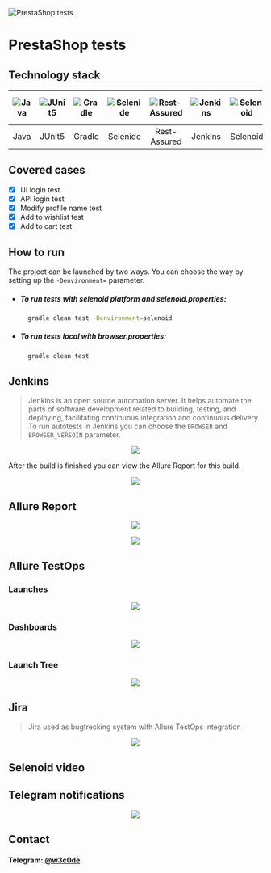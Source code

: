 ![](https://github.com/w3code/web-api-auto-project/raw/main/assets/icons/wikipedia_logo.svg "PrestaShop tests")

# PrestaShop tests

## Technology stack

|![](https://github.com/w3code/web-api-auto-project/raw/main/assets/icons/java.svg "Java")|![](https://github.com/w3code/web-api-auto-project/raw/main/assets/icons/junit5.svg "JUnit5")|![](https://github.com/w3code/web-api-auto-project/raw/main/assets/icons/gradle.svg "Gradle")|![](https://github.com/w3code/web-api-auto-project/raw/main/assets/icons/selenide.svg "Selenide")|![](https://github.com/w3code/web-api-auto-project/raw/main/assets/icons/rest-assured.svg "Rest-Assured")|![](https://github.com/w3code/web-api-auto-project/raw/main/assets/icons/jenkins.svg "Jenkins")|![](https://github.com/w3code/web-api-auto-project/raw/main/assets/icons/selenoid.svg "Selenoid")|![](https://github.com/w3code/web-api-auto-project/raw/main/assets/icons/allurereport.svg "Allure Report")|![](https://github.com/w3code/web-api-auto-project/raw/main/assets/icons/alluretestops.svg "Allure TestOps")|![](https://github.com/w3code/web-api-auto-project/raw/main/assets/icons/jira.svg "Jira")|![](https://github.com/w3code/web-api-auto-project/raw/main/assets/icons/telegram.svg "Telegram")|
| :--------: |:--------: | :--------: | :--------: | :--------: | :--------: | :--------: | :--------: | :--------: | :--------: | :--------: |
| Java | JUnit5 | Gradle | Selenide | Rest-Assured | Jenkins | Selenoid | Allure Report | Allure TestOps | Jira | Telegram

## Covered cases

- [x] UI login test
- [x] API login test
- [x] Modify profile name test
- [x] Add to wishlist test
- [x] Add to cart test

## How to run

The project can be launched by two ways. You can choose the way by setting up the `-Denvironment=` parameter.

- ##### To run tests with selenoid platform and selenoid.properties:

    ```sh
      gradle clean test -Denvironment=selenoid
    ```

- ##### To run tests local with browser.properties:

    ```sh
      gradle clean test
    ```

## Jenkins

> Jenkins is an open source automation server. It helps automate 
> the parts of software development related to building, testing, 
> and deploying, facilitating continuous integration and continuous delivery.
> To run autotests in Jenkins you can choose the `BROWSER` and `BROWSER_VERSOIN` parameter.

<p align="center">
  <img src="https://github.com/w3code/web-api-auto-project/raw/main/assets/screenshots/jenkins_params.png">
</p>

After the build is finished you can view the Allure Report for this build.

<p align="center">
  <img src="https://github.com/w3code/web-api-auto-project/raw/main/assets/screenshots/jenkins_project.png">
</p>

## Allure Report

<p align="center">
  <img src="https://github.com/w3code/web-api-auto-project/raw/main/assets/screenshots/allure_report_1.png">
</p>

<p align="center">
  <img src="https://github.com/w3code/web-api-auto-project/raw/main/assets/screenshots/allure_report_2.png">
</p>

## Allure TestOps

### Launches

<p align="center">
  <img src="https://github.com/w3code/web-api-auto-project/raw/main/assets/screenshots/allure_testops_launches.png">
</p>

### Dashboards

<p align="center">
  <img src="https://github.com/w3code/web-api-auto-project/raw/main/assets/screenshots/allure_testops_dashboards.png">
</p>

### Launch Tree

<p align="center">
  <img src="https://github.com/w3code/web-api-auto-project/raw/main/assets/screenshots/allure_testops_cases.png">
</p>

## Jira

> Jira used as bugtrecking system with Allure TestOps integration

<p align="center">
  <img src="https://github.com/w3code/web-api-auto-project/raw/main/assets/screenshots/jira.png">
</p>

## Selenoid video




## Telegram notifications

<p align="center">
  <img src="https://github.com/w3code/web-api-auto-project/raw/main/assets/screenshots/tlg.jpg">
</p>

## Contact

#### Telegram: [@w3c0de](https://t.me/w3c0de)